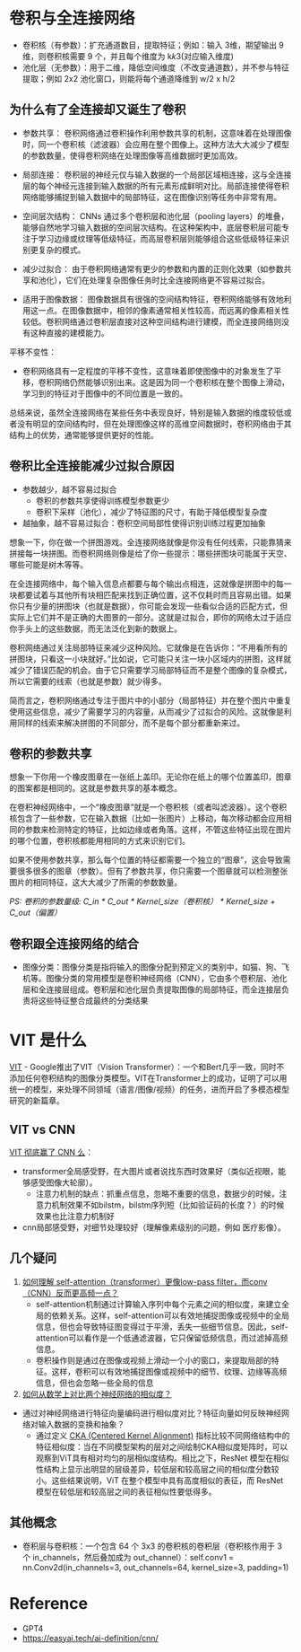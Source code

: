 # 卷积与全连接网络

* 卷积核（有参数）：扩充通道数目，提取特征；例如：输入 3维，期望输出 9维，则卷积核需要 9 个，并且每个维度为 k*k*3(对应输入维度)
* 池化层（无参数）：用于二维，降低空间维度（不改变通道数），并不参与特征提取；例如 2x2 池化窗口，则能将每个通道降维到 w/2 x h/2

## 为什么有了全连接却又诞生了卷积

* 参数共享：
卷积网络通过卷积操作利用参数共享的机制，这意味着在处理图像时，同一个卷积核（滤波器）会应用在整个图像上。这种方法大大减少了模型的参数数量，使得卷积网络在处理图像等高维数据时更加高效。

* 局部连接：
卷积层的神经元仅与输入数据的一个局部区域相连接，这与全连接层的每个神经元连接到输入数据的所有元素形成鲜明对比。局部连接使得卷积网络能够捕捉到输入数据中的局部特征，这在图像识别等任务中非常有用。

* 空间层次结构：
CNNs 通过多个卷积层和池化层（pooling layers）的堆叠，能够自然地学习输入数据的空间层次结构。在这种架构中，底层卷积层可能专注于学习边缘或纹理等低级特征，而高层卷积层则能够组合这些低级特征来识别更复杂的模式。

* 减少过拟合：
由于卷积网络通常有更少的参数和内置的正则化效果（如参数共享和池化），它们在处理复杂图像任务时比全连接网络更不容易过拟合。

* 适用于图像数据：
图像数据具有很强的空间结构特征，卷积网络能够有效地利用这一点。在图像数据中，相邻的像素通常相关性较高，而远离的像素相关性较低。卷积网络通过卷积层直接对这种空间结构进行建模，而全连接网络则没有这种直接的建模能力。

平移不变性：
* 卷积网络具有一定程度的平移不变性，这意味着即使图像中的对象发生了平移，卷积网络仍然能够识别出来。这是因为同一个卷积核在整个图像上滑动，学习到的特征对于图像中的不同位置是一致的。

总结来说，虽然全连接网络在某些任务中表现良好，特别是输入数据的维度较低或者没有明显的空间结构时，但在处理图像这样的高维空间数据时，卷积网络由于其结构上的优势，通常能够提供更好的性能。

## 卷积比全连接能减少过拟合原因

* 参数越少，越不容易过拟合
  * 卷积的参数共享使得训练模型参数更少
  * 卷积下采样（池化），减少了特征图的尺寸，有助于降低模型复杂度
* 越抽象，越不容易过拟合：卷积空间局部性使得识别训练过程更加抽象

想象一下，你在做一个拼图游戏。全连接网络就像是你没有任何线索，只能靠猜来拼接每一块拼图。而卷积网络则像是给了你一些提示：哪些拼图块可能属于天空、哪些可能是树木等等。

在全连接网络中，每个输入信息点都要与每个输出点相连，这就像是拼图中的每一块都要试着与其他所有块相匹配来找到正确位置，这不仅耗时而且容易出错。如果你只有少量的拼图块（也就是数据），你可能会发现一些看似合适的匹配方式，但实际上它们并不是正确的大图景的一部分。这就是过拟合，即你的网络太过于适应你手头上的这些数据，而无法泛化到新的数据上。

卷积网络通过关注局部特征来减少这种风险。它就像是在告诉你：“不用看所有的拼图块，只看这一小块就好。”比如说，它可能只关注一块小区域内的拼图，这样就减少了错误匹配的机会。由于它只需要学习局部特征而不是整个图像的复杂模式，所以它需要的线索（也就是参数）就少得多。

简而言之，卷积网络通过专注于图片中的小部分（局部特征）并在整个图片中重复使用这些信息，减少了需要学习的内容量，从而减少了过拟合的风险。这就像是利用同样的线索来解决拼图的不同部分，而不是每个部分都重新来过。

## 卷积的参数共享

想象一下你用一个橡皮图章在一张纸上盖印。无论你在纸上的哪个位置盖印，图章的图案都是相同的。这就是参数共享的基本概念。

在卷积神经网络中，一个“橡皮图章”就是一个卷积核（或者叫滤波器）。这个卷积核包含了一些参数，它在输入数据（比如一张图片）上移动，每次移动都会应用相同的参数来检测特定的特征，比如边缘或者角落。这样，不管这些特征出现在图片的哪个位置，卷积核都能用相同的方式来识别它们。

如果不使用参数共享，那么每个位置的特征都需要一个独立的“图章”，这会导致需要很多很多的图章（参数）。但有了参数共享，你只需要一个图章就可以检测整张图片的相同特征，这大大减少了所需的参数数量。

*PS: 卷积的参数量级: C_in * C_out * Kernel_size（卷积核） * Kernel_size + C_out（偏置）*

## 卷积跟全连接网络的结合
* 图像分类：图像分类是指将输入的图像分配到预定义的类别中，如猫、狗、飞机等。图像分类的常用模型是卷积神经网络（CNN），它由多个卷积层、池化层和全连接层组成。卷积层和池化层负责提取图像的局部特征，而全连接层负责将这些特征整合成最终的分类结果


# VIT 是什么
[VIT](https://blog.csdn.net/lsb2002/article/details/135320751) - Google推出了VIT（Vision Transformer）：一个和Bert几乎一致，同时不添加任何卷积结构的图像分类模型。VIT在Transformer上的成功，证明了可以用统一的模型，来处理不同领域（语言/图像/视频）的任务，进而开启了多模态模型研究的新篇章。

## VIT vs CNN

[VIT 彻底赢了 CNN 么](https://www.zhihu.com/question/531529633)：
* transformer全局感受野，在大图片或者说找东西时效果好（类似近视眼，能够感受图像大轮廓）。
  * 注意力机制的缺点：抓重点信息，忽略不重要的信息，数据少的时候，注意力机制效果不如bilstm，bilstm序列短（比如验证码的长度？）的时候效果也比注意力机制好
* cnn局部感受野，对细节处理较好（理解像素级别的问题，例如 医疗影像）。

## 几个疑问
1. [如何理解 self-attention（transformer）更像low-pass filter，而conv（CNN）反而更高频一点？](https://www.zhihu.com/question/531529633)
    * self-attention机制通过计算输入序列中每个元素之间的相似度，来建立全局的依赖关系。这样，self-attention可以有效地捕捉图像或视频中的全局信息，但也会导致特征图变得过于平滑，丢失一些细节信息。因此，self-attention可以看作是一个低通滤波器，它只保留低频信息，而过滤掉高频信息。
    * 卷积操作则是通过在图像或视频上滑动一个小的窗口，来提取局部的特征。这样，卷积可以有效地捕捉图像或视频中的细节、纹理、边缘等高频信息，但也会忽略一些全局的信息
2. [如何从数学上对比两个神经网络的相似度？](https://www.zhihu.com/question/531529633/answer/3291275883)
  * 通过对神经网络进行特征向量编码进行相似度对比？特征向量如何反映神经网络对输入数据的变换和抽象？
    * 通过定义 [CKA (Centered Kernel Alignment)](https://zhuanlan.zhihu.com/p/66315878) 指标比较不同网络结构中的特征相似度：当在不同模型架构的层对之间绘制CKA相似度矩阵时，可以观察到ViT具有相对均匀的层相似度结构。相比之下，ResNet 模型在相似性结构上显示出明显的层级差异，较低层和较高层之间的相似度分数较小。这些结果说明，ViT 在整个模型中具有高度相似的表征，而 ResNet 模型在较低层和较高层之间的表征相似性要低得多。

## 其他概念
* 卷积层与卷积核：一个包含 64 个 3x3 的卷积核的卷积层（卷积核作用于 3 个 in_channels，然后叠加成为 out_channel）：self.conv1 = nn.Conv2d(in_channels=3, out_channels=64, kernel_size=3, padding=1)

# Reference

* GPT4
* https://easyai.tech/ai-definition/cnn/
